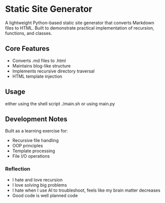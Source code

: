 # Static Site Generator

A lightweight Python-based static site generator that converts Markdown files to HTML. Built to demonstrate practical implementation of recursion, functions, and classes.

## Core Features
- Converts .md files to .html
- Maintains blog-like structure
- Implements recursive directory traversal
- HTML template injection

## Usage
either using the shell script ./main.sh or using main.py

## Development Notes
Built as a learning exercise for:
- Recursive file handling
- OOP principles
- Template processing
- File I/O operations

### Reflection
- I hate and love recursion
- I love solving big problems
- I hate when I use AI to troubleshoot, feels like my brain matter decreases
- Good code is well planned code
